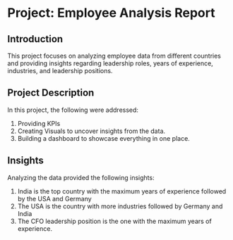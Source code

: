 # Project: Employee Analysis Report

## Introduction
This project focuses on analyzing employee data from different countries and providing insights regarding leadership roles, years of experience, industries, and leadership positions.

## Project Description
In this project, the following were addressed:  
1. Providing KPIs
2. Creating Visuals to uncover insights from the data.
3. Building a dashboard to showcase everything in one place.

## Insights
Analyzing the data provided the following insights:  
1. India is the top country with the maximum years of experience followed by the USA and Germany
2. The USA is the country with more industries followed by Germany and India
3. The CFO leadership position is the one with the maximum years of experience.

